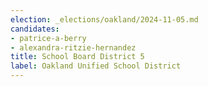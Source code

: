 ```yaml
---
election: _elections/oakland/2024-11-05.md
candidates:
- patrice-a-berry
- alexandra-ritzie-hernandez
title: School Board District 5
label: Oakland Unified School District
---
```

